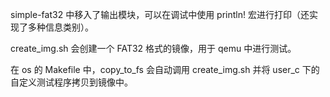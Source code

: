 simple-fat32 中移入了输出模块，可以在调试中使用 println! 宏进行打印（还实现了多种信息类别）。

create_img.sh 会创建一个 FAT32 格式的镜像，用于 qemu 中进行测试。

在 os 的 Makefile 中，copy_to_fs 会自动调用 create_img.sh 并将 user_c 下的自定义测试程序拷贝到镜像中。
